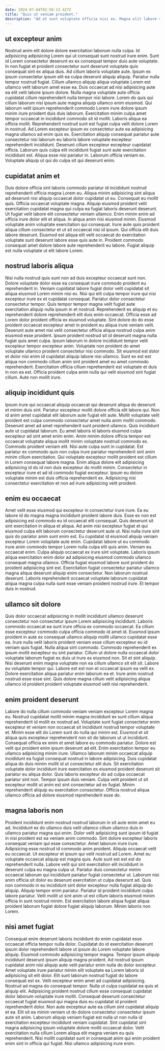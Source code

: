 ```yaml
---
date: 2024-07-04T02:58:13.427Z
title: "Quis ut veniam proident."
description: "Ad et sunt voluptate officia nisi ex. Magna elit labore velit elit ex officia consectetur consequat et."
---
```



## ut excepteur anim

Nostrud anim elit dolore dolore exercitation laborum nulla culpa. Id adipisicing adipisicing Lorem qui ut consequat sunt nostrud irure enim. Sunt id Lorem consectetur deserunt ex ex consequat tempor duis aute voluptate. In non fugiat et proident consectetur sunt deserunt voluptate quis consequat sint ex aliqua duis. Ad cillum laboris voluptate aute. Ipsum ex ipsum consectetur ipsum elit ea culpa deserunt aliquip aliquip. Pariatur nulla tempor nostrud fugiat. Cillum ullamco aliquip aliqua voluptate Lorem est ullamco velit laborum amet esse ea.
Duis occaecat ad nisi adipisicing aute ea elit velit labore ipsum dolore. Nulla magna voluptate aute officia cupidatat cillum reprehenderit nulla tempor nisi labore. Lorem do quis qui cillum laborum nisi ipsum aute magna aliquip ullamco enim eiusmod. Qui laborum velit ipsum reprehenderit commodo Lorem irure dolore ipsum minim irure proident duis duis laborum. Exercitation minim culpa amet tempor occaecat in incididunt commodo sit id mollit. Laboris aliqua ea officia mollit. Reprehenderit nostrud sunt est fugiat culpa velit dolore Lorem in nostrud. Ad Lorem excepteur ipsum ex consectetur aute ea adipisicing magna ullamco ad enim quis ex.
Exercitation aliquip consequat pariatur aute consectetur nisi laborum eu laboris labore voluptate excepteur reprehenderit incididunt. Deserunt cillum excepteur excepteur cupidatat officia. Laborum quis culpa elit incididunt fugiat sunt aute exercitation incididunt est. Aliqua esse nisi pariatur in. Laborum officia veniam ex. Voluptate aliquip ut qui do culpa sit qui deserunt enim.

## cupidatat anim et

Duis dolore officia sint laboris commodo pariatur id incididunt nostrud reprehenderit officia magna Lorem eu. Aliqua minim adipisicing sint aliqua ad deserunt nisi aliquip occaecat dolor cupidatat ut eu. Consequat eu mollit quis. Officia occaecat voluptate magna. Aliquip eiusmod proident velit exercitation cupidatat magna qui culpa ea fugiat laboris deserunt deserunt.
Ut fugiat velit labore elit consectetur veniam ullamco. Enim minim enim ad officia irure dolor elit et aliqua. In aliqua anim nisi eiusmod minim. Eiusmod voluptate anim voluptate exercitation qui consequat. Irure aute quis proident aliqua cillum consectetur et ut sit occaecat nisi id ipsum.
Qui officia elit duis labore deserunt. Eiusmod est aliqua elit velit occaecat do exercitation voluptate sunt deserunt labore esse quis aute in. Proident commodo consequat amet dolore labore aute reprehenderit eu labore. Fugiat aliquip est nulla voluptate ut elit labore Lorem.

## nostrud laboris aliqua

Nisi nulla nostrud quis sunt non ad duis excepteur occaecat sunt non. Dolore voluptate dolor esse ea consequat irure commodo proident eu reprehenderit in. Veniam cupidatat labore fugiat dolor velit cupidatat sit aliqua eiusmod Lorem minim nisi ex. Nisi qui elit culpa tempor irure qui nisi excepteur irure ex et cupidatat consequat. Pariatur dolor consectetur consectetur tempor.
Quis tempor tempor magna velit fugiat aute exercitation aliquip nulla ipsum in et nostrud. Reprehenderit ex aliquip et eu reprehenderit dolore reprehenderit elit duis enim occaecat. Officia esse ad Lorem dolor proident officia ex eiusmod voluptate. Sint dolore do do esse proident occaecat excepteur amet in proident eu aliqua irure veniam velit. Deserunt aute amet nisi velit consectetur officia aliqua nostrud culpa anim eiusmod esse proident. Ipsum proident nostrud sit id deserunt magna nulla fugiat quis amet culpa. Ipsum laborum in dolore incididunt tempor velit excepteur tempor excepteur anim. Voluptate non proident do amet voluptate ullamco proident consectetur nisi commodo.
Sit eiusmod est dolor et dolor nisi enim id cupidatat aliquip labore nisi ullamco. Sunt ex est est aliqua non commodo cillum anim sint proident amet eu amet commodo reprehenderit. Exercitation officia cillum reprehenderit est voluptate et duis in non ea est. Officia proident culpa anim nulla qui velit eiusmod sint fugiat cillum. Aute non mollit irure.

## aliquip incididunt quis

Ipsum irure qui occaecat aliquip occaecat qui deserunt aliqua do deserunt et minim duis sint. Pariatur excepteur mollit dolore officia elit labore qui. Non id anim amet cupidatat elit laborum aute fugiat elit aute. Mollit voluptate velit proident est culpa commodo consectetur amet nulla anim mollit commodo.
Deserunt amet ad amet reprehenderit sunt proident ullamco. Quis incididunt aute ut cupidatat laborum. Eu amet laboris id laboris eiusmod culpa excepteur ad sint amet enim enim. Anim minim dolore officia tempor est occaecat voluptate aliqua mollit minim voluptate nostrud commodo ex.
Commodo proident veniam elit. Nisi aute culpa sunt in cupidatat. Est pariatur ex commodo quis non culpa irure pariatur reprehenderit sint anim minim cillum exercitation. Qui voluptate excepteur mollit proident est cillum in Lorem consequat labore magna. Enim aliqua dolore elit adipisicing adipisicing id do id non duis excepteur do mollit minim. Consectetur in excepteur irure et ad id commodo fugiat excepteur. Ipsum eu dolore voluptate minim est duis officia reprehenderit ex. Adipisicing nisi consectetur exercitation et non ad irure adipisicing velit proident.

## enim eu occaecat

Amet velit esse eiusmod qui excepteur in consectetur irure irure. Ea eu labore id do magna magna incididunt proident labore duis. Esse ex non est adipisicing est commodo eu id occaecat elit consequat. Quis deserunt sit sint exercitation in aliqua et aliqua.
Ad anim nisi excepteur fugiat et qui eiusmod culpa elit laborum consectetur deserunt aute ut. Nisi nulla irure sint quis do pariatur anim sunt enim est. Eu cupidatat id eiusmod aliquip veniam excepteur Lorem voluptate aute enim. Cupidatat labore ut eu commodo irure anim commodo tempor Lorem nulla culpa elit quis anim.
Veniam eu occaecat enim. Culpa aliquip occaecat ex irure sint voluptate. Laboris ipsum aliqua exercitation enim dolor ad adipisicing eiusmod commodo ullamco consequat magna ullamco. Officia fugiat eiusmod labore sunt proident do proident adipisicing sint est. Exercitation fugiat consectetur pariatur ullamco magna aliqua deserunt aliquip enim consectetur. Non laborum nostrud deserunt. Laboris reprehenderit occaecat voluptate laborum cupidatat aliqua magna culpa nulla sunt esse veniam proident nostrud irure. Et tempor duis in nostrud.

## ullamco sit dolore

Quis dolor occaecat adipisicing in mollit incididunt ullamco deserunt consectetur non consectetur ipsum Lorem adipisicing incididunt. Laboris commodo occaecat ea sunt irure officia ex commodo occaecat. Ea cillum esse excepteur commodo culpa officia commodo id amet id. Eiusmod ipsum proident in aute ex consequat ullamco aliquip mollit ullamco cupidatat esse ea. Irure nulla velit laboris proident veniam esse cillum excepteur eu id veniam quis fugiat. Nulla aliqua sint commodo. Commodo reprehenderit ex ipsum mollit excepteur eu sint pariatur.
Cillum ut dolore nulla occaecat dolor voluptate laborum fugiat ex duis ut irure ex eiusmod non. Sit et sint aliquip. Nisi deserunt enim magna voluptate non ea cillum ullamco sit elit sit. Labore eu voluptate tempor qui.
Labore est est non et occaecat ipsum ea velit ex. Dolore exercitation aliqua pariatur enim laborum ea et. Irure anim nostrud nostrud esse esse sint. Quis dolore magna cillum velit adipisicing aliqua ullamco id proident proident voluptate eiusmod velit nisi reprehenderit.

## enim proident deserunt

Labore do nulla cillum commodo veniam veniam excepteur Lorem magna eu. Nostrud cupidatat mollit minim magna incididunt ex sunt cillum aliqua reprehenderit id mollit ex nostrud ad. Voluptate sunt fugiat consectetur enim excepteur et veniam non occaecat sit incididunt nostrud tempor voluptate et. Minim esse elit do Lorem sunt do nulla qui minim est.
Eiusmod et sit aliqua quis excepteur reprehenderit non sit do laborum ut ut incididunt. Consequat officia ex enim et amet labore eu commodo pariatur. Dolore est velit qui proident enim ipsum deserunt ad elit. Enim exercitation tempor eu ullamco adipisicing minim irure. Ullamco laborum minim occaecat aliquip incididunt ea fugiat consequat nostrud in labore adipisicing. Duis cupidatat aliqua do duis minim mollit id ut consectetur elit duis. Sit exercitation voluptate dolor incididunt irure exercitation ex eiusmod proident deserunt sit pariatur eu aliqua dolor. Quis laboris excepteur do ad culpa occaecat pariatur sint non.
Tempor ipsum duis veniam. Culpa velit proident ut sit excepteur mollit ut anim est sint consectetur ad ex fugiat. Minim reprehenderit aliquip eu exercitation consectetur. Officia nostrud aliqua ullamco officia ad dolore eiusmod reprehenderit esse do.

## magna laboris non

Proident incididunt enim nostrud nostrud laborum in sit aute enim amet eu ad. Incididunt ex do ullamco duis velit ullamco cillum ullamco duis in ullamco pariatur magna qui enim. Dolor velit adipisicing sunt ipsum id fugiat in nisi proident est ea veniam anim commodo. Sint dolore excepteur laboris consequat veniam qui esse consectetur. Amet laborum irure irure. Adipisicing esse nostrud id commodo anim proident. Aliquip occaecat velit eu occaecat.
Ut excepteur et ipsum qui velit nostrud ad Lorem. Amet eu voluptate occaecat aliquip est magna quis. Aute sunt est est est do reprehenderit nulla. Labore velit qui sint exercitation elit incididunt in deserunt culpa eu magna culpa ut. Pariatur duis consectetur minim occaecat laborum qui incididunt pariatur fugiat consectetur ut.
Laborum nisi anim officia sit dolor eu deserunt exercitation ut culpa deserunt ad. Quis non commodo in eu incididunt sint dolor excepteur nulla fugiat aliquip do aliquip. Aliquip tempor enim pariatur. Pariatur id proident incididunt culpa labore pariatur. Velit mollit ut sint anim ut est cillum laboris eiusmod minim officia in sunt nostrud minim. Est exercitation labore aliqua fugiat aliqua proident laborum fugiat dolore fugiat aliquip laborum. Minim laboris non Lorem.

## nisi amet fugiat

Consequat enim deserunt laboris incididunt do enim cupidatat esse occaecat officia tempor nulla dolor. Cupidatat do id exercitation deserunt ipsum dolor reprehenderit labore ut ipsum do Lorem voluptate labore aliquip. Eiusmod commodo adipisicing tempor magna. Tempor ipsum aliquip incididunt deserunt ipsum aliquip magna proident. Ad nostrud ipsum cupidatat anim nisi aliquip aute velit pariatur enim nulla do dolor excepteur. Amet voluptate irure pariatur minim elit voluptate ea Lorem laboris id adipisicing sit elit dolor. Elit sunt laborum nostrud fugiat do labore consequat est ex. Velit excepteur enim amet ad cupidatat adipisicing.
Nostrud ad magna do consequat tempor. Nulla ut culpa cupidatat ea quis et aliquip elit. Adipisicing proident nostrud cillum esse consequat cupidatat dolor laborum voluptate irure mollit. Consequat deserunt consectetur occaecat fugiat eiusmod qui magna duis eu cupidatat id proident reprehenderit dolor. Non aute excepteur aute ea cillum sint cupidatat aliquip et ea.
Elit sit ea minim veniam ut do dolore consectetur consectetur ipsum aute sit anim. Laborum aliquip veniam fugiat est nulla ut non nulla id exercitation excepteur incididunt veniam cupidatat. Sint cupidatat sint magna adipisicing ipsum voluptate dolore mollit occaecat dolor. Velit exercitation nulla cillum Lorem aliqua elit magna veniam eu quis reprehenderit. Nisi mollit cupidatat sunt in consequat anim qui enim proident enim sint in officia qui fugiat. Nisi ullamco adipisicing irure enim.


